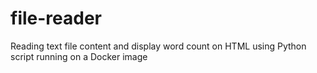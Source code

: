 # file-reader
Reading text file content and display word count on HTML using Python script running on a Docker image
